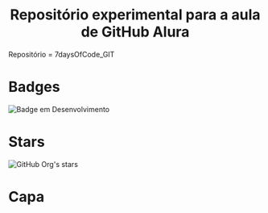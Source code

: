 <h1 align="center">Repositório experimental para a aula de GitHub Alura</h1>
<p> Repositório = 7daysOfCode_GIT</p>

<h1> Badges </h1>

![Badge em Desenvolvimento](http://img.shields.io/static/v1?label=STATUS&message=EM%20DESENVOLVIMENTO&color=GREEN&style=for-the-badge)

<h1> Stars </h1>

![GitHub Org's stars](https://img.shields.io/github/stars/camilafernanda?style=social)

<h1> Capa </h1>

<!-- ![Capa](Nilson_1.jpg) -->
